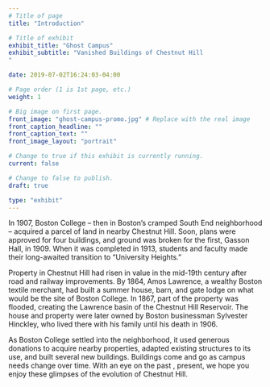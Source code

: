 ```yaml
---
# Title of page
title: "Introduction"

# Title of exhibit
exhibit_title: "Ghost Campus"
exhibit_subtitle: "Vanished Buildings of Chestnut Hill
"

date: 2019-07-02T16:24:03-04:00

# Page order (1 is 1st page, etc.)
weight: 1 

# Big image on first page.
front_image: "ghost-campus-promo.jpg" # Replace with the real image
front_caption_headline: ""
front_caption_text: ""
front_image_layout: "portrait"

# Change to true if this exhibit is currently running.
current: false

# Change to false to publish.
draft: true

type: "exhibit"
---
```

In 1907, Boston College – then in Boston’s cramped South End neighborhood – acquired a parcel of land in nearby Chestnut Hill. Soon, plans were approved for four buildings, and ground was broken for the first, Gasson Hall,  in 1909. When it was completed in 1913, students and faculty made their long-awaited transition to  “University Heights.”

Property in Chestnut Hill had risen in value in the mid-19th century after road and railway improvements. By 1864, Amos Lawrence, a wealthy Boston textile merchant, had built a summer house, barn, and gate lodge on what would be the site of Boston College. In 1867, part of the property was flooded, creating the Lawrence basin of the Chestnut Hill Reservoir. The house and property were later owned by Boston businessman Sylvester Hinckley, who lived there with his family until his death in 1906. 

As Boston College  settled into the neighborhood, it used generous donations to acquire nearby properties, adapted existing structures to its use, and built several new buildings. Buildings come and go as campus needs change over time. With an eye on the past , present, we hope you enjoy these glimpses of the evolution of Chestnut Hill.

